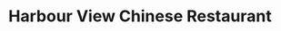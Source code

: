 ---
layout: info
type: Standard
title: Harbour View Chinese Restaurant
section: chinese
logo: placeholder
rating: $$
phone: "23668"
email: harbourviewrest@hotmail.com
address:
description: Has one of the best views; very nice food.
---